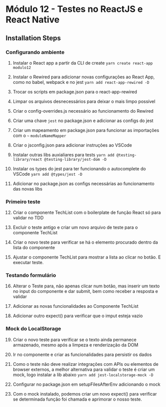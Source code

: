 # Módulo 12 - Testes no ReactJS e React Native

## Installation Steps

### Configurando ambiente

1. Instalar o React app a partir da CLI de create
   `yarn create react-app modulo12`

2. Instalar o Rewired para adicionar novas configurações ao React App, como no
   babel, webpack e no jest
   `yarn add react-app-rewired -D`

3. Trocar os scripts em package.json para o react-app-rewired

4. Limpar os arquivos desnecessários para deixar o mais limpo possível

5. Criar o config-overrides.js necessário ao funcionamento do Rewired

6. Criar uma chave `jest` no package.json e adicionar as configs do jest

7. Criar um mapeamento em package.json para funcionar as importações com o `~`
   `moduleNameMapper`

8. Criar o jsconfig.json para adicionar instruções ao VSCode

9. Instalar outras libs auxialiares para tests
   `yarn add @testing-library/react @testing-library/jest-dom -D`

10. Instalar os types do jest para ter funcionando o autocomplete do VSCode
    `yarn add @types/jest -D`

11. Adicionar no package.json as configs necessárias ao funcionamento das novas libs

### Primeiro teste

12. Criar o componente TechList com o boilerplate de função React só para validar no TDD

13. Excluir o teste antigo e criar um novo arquivo de teste para o componente TechList

14. Criar o novo teste para verificar se há o elemento procurado dentro da lista do componente

15. Ajustar o componente TechList para mostrar a lista ao clicar no botão. E executar teste.

### Testando formulário

16. Alterar o Teste para, não apenas clicar num botão, mas inserir um texto no input
    do componente e dar submit, bem como receber a resposta e validar

17. Adicionar as novas funcionalidades ao Componente TechList

18. Adicionar outro expect() para verificar que o imput esteja vazio

### Mock do LocalStorage

19. Criar o novo teste para verificar se o texto ainda permanece armazenado, mesmo
    após a limpeza e renderização da DOM

20. Ir no componente e criar as funcionalidades para persistir os dados

21. Como o teste não deve realizar integrações com APIs ou elementos de browser externos,
    a melhor alternativa para validar o teste é criar um mock, logo instalar a lib abaixo
    `yarn add jest-localstorage-mock -D`

22. Configurar no package.json em setupFilesAfterEnv adicionando o mock

23. Com o mock instalado, podemos criar um novo expect() para verificar se determinada
    função foi chamada e aprimorar o nosso teste.

